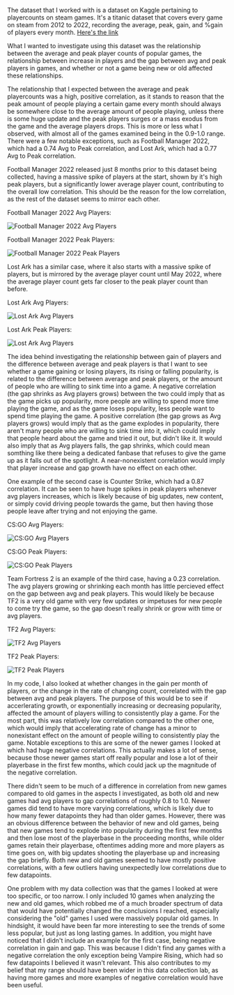 The dataset that I worked with is a dataset on Kaggle pertaining to playercounts on steam games. It's a titanic dataset that covers every game on steam from 2012 to 2022,
recording the average, peak, gain, and %gain of players every month. 
[Here's the link](https://www.kaggle.com/datasets/josephvm/player-counts-on-steam)

What I wanted to investigate using this dataset was the relationship between the average and peak player counts of popular games, the relationship between increase in players and the gap between avg and peak players in games, and whether or not a game being new or old affected these relationships.

The relationship that I expected between the average and peak playercounts was a high, positive correlation, as it stands to reason that the peak amount of people
playing a certain game every month should always be somewhere close to the average amount of people playing, unless there is some huge update and the peak players surges
or a mass exodus from the game and the average players drops. This is more or less what I observed, with almost all of the games examined being in the 0.9-1.0 range.
There were a few notable exceptions, such as Football Manager 2022, which had a 0.74 Avg to Peak correlation, and Lost Ark, which had a 0.77 Avg to Peak correlation.

Football Manager 2022 released just 8 months prior to this dataset being collected, having a massive spike of players at the start, shown by it's high peak players, but a significantly lower average player count, contributing to the overall low correlation. This should be the reason for the low correlation, as the rest of the dataset seems to mirror each other. 

Football Manager 2022 Avg Players:

![Football Manager 2022 Avg Players](https://github.com/HarrisonOwens/ArtOfDataHarrison/blob/master/assets/img/FootballAvg.png?raw=true)

Football Manager 2022 Peak Players:

![Football Manager 2022 Peak Players](https://github.com/HarrisonOwens/ArtOfDataHarrison/blob/master/assets/img/FootballPeak.png?raw=true)

Lost Ark has a similar case, where it also starts with a massive spike of players, but is mirrored by the average player count until May 2022,
where the average player count gets far closer to the peak player count than before.

Lost Ark Avg Players:

![Lost Ark Avg Players](https://github.com/HarrisonOwens/ArtOfDataHarrison/blob/master/assets/img/LostArkAvg.png?raw=true)

Lost Ark Peak Players:

![Lost Ark Avg Players](https://github.com/HarrisonOwens/ArtOfDataHarrison/blob/master/assets/img/LostArkPeak.png?raw=true)

The idea behind investigating the relationship between gain of players and the difference between average and peak players is that I want to see whether a game gaining or losing players, its rising or falling popularity, is related to the difference between average and peak players, or the amount of people who are willing to sink time into a game. A negative correlation (the gap shrinks as Avg players grows) between the two could imply that as the game picks up popularity, more people are willing to spend more time playing the game, and as the game loses popularity, less people want to spend time playing the game. A positive correlation (the gap grows as Avg players grows) would imply that as the game explodes in popularity, there aren't many people who are willing to sink time into it, which could imply that people heard about the game and tried it out, but didn't like it. It would also imply that as Avg players falls, the gap shrinks, which could mean somthing like there being a dedicated fanbase that refuses to give the game up as it falls out of the spotlight. A near-nonexistent correlation would imply that player increase and gap growth have no effect on each other.

One example of the second case is Counter Strike, which had a 0.87 correlation. It can be seen to have huge spikes in peak players whenever avg players increases, which is likely because of big updates, new content, or simply covid driving people towards the game, but then having those people leave after trying and not enjoying the game.

CS:GO Avg Players:

![CS:GO Avg Players](https://github.com/HarrisonOwens/ArtOfDataHarrison/blob/master/assets/img/CounterStrikeAvg.png?raw=true)

CS:GO Peak Players:

![CS:GO Peak Players](https://github.com/HarrisonOwens/ArtOfDataHarrison/blob/master/assets/img/CounterStrikePeak.png?raw=true)

Team Fortress 2 is an example of the third case, having a 0.23 correlation. The avg players growing or shrinking each month has little percieved effect on the gap between avg and peak players. This would likely be because TF2 is a very old game with very few updates or impetuses for new people to come try the game, so the gap doesn't really shrink or grow with time or avg players.

TF2 Avg Players:

![TF2 Avg Players](https://github.com/HarrisonOwens/ArtOfDataHarrison/blob/master/assets/img/TF2Avg.png?raw=true)

TF2 Peak Players:

![TF2 Peak Players](https://github.com/HarrisonOwens/ArtOfDataHarrison/blob/master/assets/img/TF2Peak.png?raw=true)

In my code, I also looked at whether changes in the gain per month of players, or the change in the rate of changing count, correlated with the gap between avg and peak players. The purpose of this would be to see if accerlerating  growth, or exponentially increasing or decreasing popularity, affected the amount of players willing to consistently play a game. For the most part, this was relatively low correlation compared to the other one, which would imply that accelerating rate of change has a minor to nonexistant effect on the amount of people willing to consistently play the game. Notable exceptions to this are some of the newer games I looked at which had huge negative correlations. This actually makes a lot of sense, because those newer games start off really popular and lose a lot of their playerbase in the first few months, which could jack up the magnitude of the negative correlation.

There didn't seem to be much of a difference in correlation from new games compared to old games in the aspects I investigated, as both old and new games had avg players to gap correlations of roughly 0.8 to 1.0. Newer games did tend to have more varying correlations, which is likely due to how many fewer datapoints they had than older games. However, there was an obvious difference between the behavior of new and old games, being that new games tend to explode into popularity during the first few months and then lose most of the playerbase in the proceeding months, while older games retain their playerbase, oftentimes adding more and more players as time goes on, with big updates shooting the playerbase up and increasing the gap briefly. Both new and old games seemed to have mostly positive correlations, with a few outliers having unexpectedly low correlations due to few datapoints.

One problem with my data collection was that the games I looked at were too specific, or too narrow. I only included 10 games when analyzing the new and old games, which robbed me of a much broader spectrum of data that would have potentially changed the conclusions I reached, especially considering the "old" games I used were massively popular old games. In hindsight, it would have been far more interesting to see the trends of some less popular, but just as long lasting games. In addition, you might have noticed that I didn't include an example for the first case, being negative correlation in gain and gap. This was because I didn't find any games with a negative correlation the only exception being Vampire Rising, which had so few datapoints I believed it wasn't relevant. This also contributes to my belief that my range should have been wider in this data collection lab, as having more games and more examples of negative correlation would have been useful.

